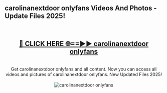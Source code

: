 <h2>carolinanextdoor onlyfans Videos And Photos - Update Files 2025!</h2>
<br>
<div align="center">
<h2><a href="https://linkcuts.com/hfmhzwbr" rel="nofollow">🔴 CLICK HERE 🌐==►► carolinanextdoor onlyfans</a></h2>
<br>
Get carolinanextdoor onlyfans and all content. Now you can access all videos and pictures of carolinanextdoor onlyfans. New Updated Files 2025!
<br>
<br>
<a href="https://linkcuts.com/hfmhzwbr" rel="nofollow" data-target="animated-image.originalLink"><img src="https://i.ibb.co.com/WyWwxjT/player-gif2.gif" alt="carolinanextdoor onlyfans" style="max-width: 100%; display: inline-block;" data-target="animated-image.originalImage"></a>
</div>
<br>